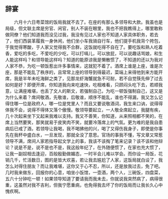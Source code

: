   

## 辞宴

　　六月十六日粤菜馆的饭局我就不去了。在座的有那么多领导和大款。我虽也是局级，但文联主席是穷官、闲官，别人不装在眼里，我也不把我瞧得上，哪里敢称做同僚？他们知道我而没见过我，我没有见过人家也不知道人家具体职务，若去了，他们西装革履我一身休闲，他们坐小车我骑自行车，他们提手机我背个挎包，于我觉得寒酸，于人家又觉得我不合群，这饭就吃得不自在了。要吃饭和熟人吃着香，爱吃的多吃，不爱吃的少吃，可以打嗝儿，可以放屁，可以说趣话骂娘，和生人能这样吗？和领导能这样吗？知道的能原谅我是懒散惯了，不知道的还以为我对人家不恭，为吃一顿饭惹出许多事情来，这就犯不着了。酒席上谁是上座，谁是次座，那是不能乱了秩序的，且常常上座的领导到得最迟，菜端上来得他到来方能开席，我是半年未吃海鲜之类了，见那龙虾海蟹就急不可耐，若不自觉筷先伸了过去如何是好？即便开席，你知道我向来吃速快，吃相难看，只顾闷头吃下去，若顺我意，让满座难堪，也丢了文人的斯文，若强制自己，为吃一顿饭强制自己，这又是为什么来着？席间敬酒，先敬谁，后敬谁，顺序不能乱，谁也不得漏，我又怎么记得住哪一位是政府人，哪一位是党里人？而且又要说敬酒词，我生来口讷，说得得体我不会，说得不得体又落个傲慢。敬领导要起立，一人敬全席起立，我腿有疾，几十次起来坐下又起来我难以支持。我又不善笑，你知道，从来照相都不笑的，在席上当然要笑，那笑就易于皮笑肉不笑，就要冷落席上的气氛。更为难的是我自患病后已戒了酒，若领导让我喝，我不喝拂他的兴，喝了又得伤我身子，即使是你事先在我杯中盛白水，一旦发现，那就全没了意思。官场的事我不懂，写文章又常惹领导不满，席间人家若指导起文学上的事，我该不该掏了笔来记录？该不该和他辩论？说是不是，说不是也不是，我这般年纪了，在外随便惯了，在家也充大惯了，让我一副奴相去逢迎，百般殷勤做媚态，一时半会儿难以学会。而你设一局饭，花销几千，忙活数日，图的是皆大欢喜，若让我去尴尬了人家，这饭局就白设了，我怎么对得住朋友？而让我难堪，这你又于心不忍，所以，还是放我过去，免了吧。几时我来做东，回报你的心意，咱坐小饭馆，一壶酒，两个人，三碗饭，四盘菜，五六十分钟吃一顿！如果领导知道了要请我而我未去，你就说我突然病了，病得很重，这虽然对我不吉利，但我宁愿重病，也免得我去坏了你的饭局而让我长久心中愧疚啊。
